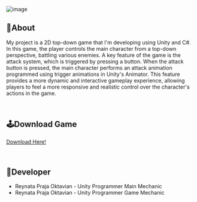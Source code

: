 ![image](https://github.com/ReyC4/NinjaProject/assets/125941312/632ef6dc-27ab-4ad1-bf3d-82640d2182d7)

## 🔴About
My project is a 2D top-down game that I'm developing using Unity and C#. In this game, the player controls the main character from a top-down perspective, battling various enemies. A key feature of the game is the attack system, which is triggered by pressing a button. When the attack button is pressed, the main character performs an attack animation programmed using trigger animations in Unity's Animator. This feature provides a more dynamic and interactive gameplay experience, allowing players to feel a more responsive and realistic control over the character's actions in the game.

<br>

## 🕹️Download Game
[Download Here!]((https://github.com/ReyC4/Ninja-Game-Exe))

<br>

## 👤Developer
- Reynata Praja Oktavian - Unity Programmer Main Mechanic
- Reynata Praja Oktavian - Unity Programmer Game Mechanic 

<br>
